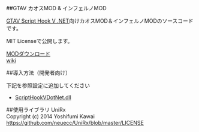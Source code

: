 ﻿##GTAV カオスMOD & インフェルノMOD

[GTAV Script Hook V .NET](http://gtaforums.com/topic/789907-vrel-community-script-hook-v-net/)向けカオスMOD＆インフェルノMODのソースコードです。

MIT Licenseで公開します。


[MODダウンロード](https://github.com/TORISOUP/GTAV_InfernoScripts/wiki/MOD%E6%A6%82%E8%A6%81)  
[wiki](https://github.com/TORISOUP/GTAV_InfernoScripts/wiki)

##導入方法（開発者向け）

下記を参照設定に追加してください

* [ScriptHookVDotNet.dll](http://gtaforums.com/topic/789907-vrel-community-script-hook-v-net/)

##使用ライブラリ
UniRx  
Copyright (c) 2014 Yoshifumi Kawai https://github.com/neuecc/UniRx/blob/master/LICENSE
